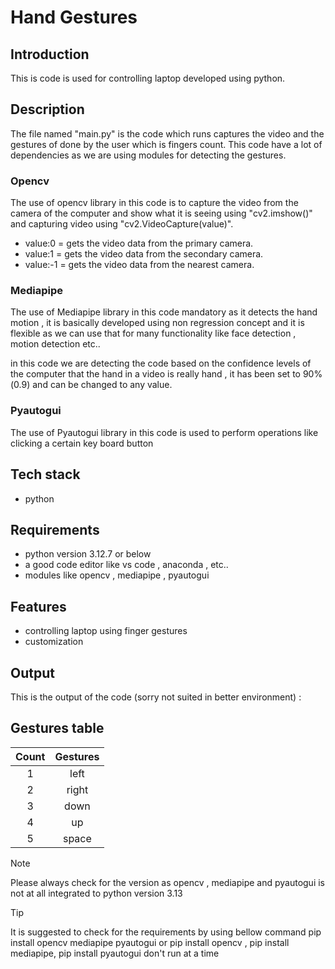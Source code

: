 # Hand Gestures

## Introduction

This is code is used for controlling laptop developed using python.

## Description

The file named "main.py" is the code which runs captures the video and the gestures of done by the user which is fingers count. This code have a lot of dependencies as we are using modules for detecting the gestures.

### Opencv

The use of opencv library in this code is to capture the video from the camera of the computer and show what it is seeing using "cv2.imshow()" and capturing video using "cv2.VideoCapture(value)".

- value:0 = gets the video data from the primary camera.
- value:1 = gets the video data from the secondary camera.
- value:-1 = gets the video data from the nearest camera.

### Mediapipe

The use of Mediapipe library in this code mandatory as it detects the hand motion , it is basically developed using non regression concept and it is flexible as we can use that for many functionality like face detection , motion detection etc..

in this code we are detecting the code based on the confidence levels of the computer that the hand in a video is really hand , it has been set to 90%(0.9) and can be changed to any value.

### Pyautogui

The use of Pyautogui library in this code is used to perform operations like clicking a certain key board button

## Tech stack

- python

## Requirements

- python version 3.12.7 or below
- a good code editor like vs code , anaconda , etc..
- modules like opencv , mediapipe , pyautogui

## Features

- controlling laptop using finger gestures
- customization

## Output

This is the output of the code (sorry not suited in better environment) :


## Gestures table

| Count | Gestures |
| :---: | :------: |
|   1   |   left   |
|   2   |  right   |
|   3   |   down   |
|   4   |    up    |
|   5   |  space   |

> [!Note]
> Please always check for the version as opencv , mediapipe and pyautogui is not at all integrated to python version 3.13

> [!Tip]
> It is suggested to check for the requirements by using bellow command
> pip install opencv mediapipe pyautogui or
> pip install opencv , pip install mediapipe, pip install pyautogui don't run at a time
